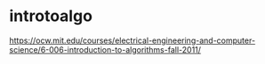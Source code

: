 # introtoalgo
https://ocw.mit.edu/courses/electrical-engineering-and-computer-science/6-006-introduction-to-algorithms-fall-2011/
